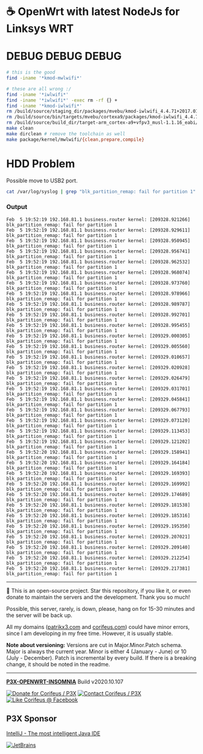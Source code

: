 [//]: #@corifeus-header

# ☕ OpenWrt with latest NodeJs for Linksys WRT

                        
[//]: #@corifeus-header:end
# DEBUG DEBUG DEBUG

```bash
# this is the good
find -iname '*kmod-mwlwifi*'

# these are all wrong :/
find -iname '*iwlwifi*'
find -iname '*iwlwifi*' -exec rm -rf {} +
find -iname '*kmod-iwlwifi*'
rm /build/source/staging_dir/packages/mvebu/kmod-iwlwifi_4.4.71+2017.01.41-2_arm_cortex-a9_vfpv3.ipk
rm /build/source/bin/targets/mvebu/cortexa9/packages/kmod-iwlwifi_4.4.71+2017.01.41-2_arm_cortex-a9_vfpv3.ipk
rm /build/source/build_dir/target-arm_cortex-a9+vfpv3_musl-1.1.16_eabi/openwrt-imagebuilder-17.01.4-mvebu.Linux-x86_64/packages/kmod-iwlwifi_4.4.71+2017.01.41-2_arm_cortex-a9_vfpv3.ipk
make clean
make dirclean # remove the toolchain as well 
make package/kernel/mwlwifi/{clean,prepare,compile}
```


# HDD Problem

Possible move to USB2 port.

```bash
cat /var/log/syslog | grep "blk_partition_remap: fail for partition 1"
```

### Output

```text
Feb  5 19:52:19 192.168.81.1 business.router kernel: [209328.921266] blk_partition_remap: fail for partition 1
Feb  5 19:52:19 192.168.81.1 business.router kernel: [209328.929611] blk_partition_remap: fail for partition 1
Feb  5 19:52:19 192.168.81.1 business.router kernel: [209328.950945] blk_partition_remap: fail for partition 1
Feb  5 19:52:19 192.168.81.1 business.router kernel: [209328.956741] blk_partition_remap: fail for partition 1
Feb  5 19:52:19 192.168.81.1 business.router kernel: [209328.962532] blk_partition_remap: fail for partition 1
Feb  5 19:52:19 192.168.81.1 business.router kernel: [209328.968074] blk_partition_remap: fail for partition 1
Feb  5 19:52:19 192.168.81.1 business.router kernel: [209328.973760] blk_partition_remap: fail for partition 1
Feb  5 19:52:19 192.168.81.1 business.router kernel: [209328.978966] blk_partition_remap: fail for partition 1
Feb  5 19:52:19 192.168.81.1 business.router kernel: [209328.989787] blk_partition_remap: fail for partition 1
Feb  5 19:52:19 192.168.81.1 business.router kernel: [209328.992701] blk_partition_remap: fail for partition 1
Feb  5 19:52:19 192.168.81.1 business.router kernel: [209328.995455] blk_partition_remap: fail for partition 1
Feb  5 19:52:19 192.168.81.1 business.router kernel: [209329.000305] blk_partition_remap: fail for partition 1
Feb  5 19:52:19 192.168.81.1 business.router kernel: [209329.005560] blk_partition_remap: fail for partition 1
Feb  5 19:52:19 192.168.81.1 business.router kernel: [209329.010657] blk_partition_remap: fail for partition 1
Feb  5 19:52:19 192.168.81.1 business.router kernel: [209329.020928] blk_partition_remap: fail for partition 1
Feb  5 19:52:19 192.168.81.1 business.router kernel: [209329.026479] blk_partition_remap: fail for partition 1
Feb  5 19:52:19 192.168.81.1 business.router kernel: [209329.031701] blk_partition_remap: fail for partition 1
Feb  5 19:52:19 192.168.81.1 business.router kernel: [209329.045841] blk_partition_remap: fail for partition 1
Feb  5 19:52:19 192.168.81.1 business.router kernel: [209329.067793] blk_partition_remap: fail for partition 1
Feb  5 19:52:19 192.168.81.1 business.router kernel: [209329.073120] blk_partition_remap: fail for partition 1
Feb  5 19:52:19 192.168.81.1 business.router kernel: [209329.113453] blk_partition_remap: fail for partition 1
Feb  5 19:52:19 192.168.81.1 business.router kernel: [209329.121202] blk_partition_remap: fail for partition 1
Feb  5 19:52:20 192.168.81.1 business.router kernel: [209329.158941] blk_partition_remap: fail for partition 1
Feb  5 19:52:20 192.168.81.1 business.router kernel: [209329.164184] blk_partition_remap: fail for partition 1
Feb  5 19:52:20 192.168.81.1 business.router kernel: [209329.169393] blk_partition_remap: fail for partition 1
Feb  5 19:52:20 192.168.81.1 business.router kernel: [209329.169992] blk_partition_remap: fail for partition 1
Feb  5 19:52:20 192.168.81.1 business.router kernel: [209329.174689] blk_partition_remap: fail for partition 1
Feb  5 19:52:20 192.168.81.1 business.router kernel: [209329.181538] blk_partition_remap: fail for partition 1
Feb  5 19:52:20 192.168.81.1 business.router kernel: [209329.185316] blk_partition_remap: fail for partition 1
Feb  5 19:52:20 192.168.81.1 business.router kernel: [209329.195350] blk_partition_remap: fail for partition 1
Feb  5 19:52:20 192.168.81.1 business.router kernel: [209329.207021] blk_partition_remap: fail for partition 1
Feb  5 19:52:20 192.168.81.1 business.router kernel: [209329.209140] blk_partition_remap: fail for partition 1
Feb  5 19:52:20 192.168.81.1 business.router kernel: [209329.212254] blk_partition_remap: fail for partition 1
Feb  5 19:52:20 192.168.81.1 business.router kernel: [209329.217381] blk_partition_remap: fail for partition 1
```

[//]: #@corifeus-footer

---

🙏 This is an open-source project. Star this repository, if you like it, or even donate to maintain the servers and the development. Thank you so much!

Possible, this server, rarely, is down, please, hang on for 15-30 minutes and the server will be back up.

All my domains ([patrikx3.com](https://patrikx3.com) and [corifeus.com](https://corifeus.com)) could have minor errors, since I am developing in my free time. However, it is usually stable.

**Note about versioning:** Versions are cut in Major.Minor.Patch schema. Major is always the current year. Minor is either 4 (January - June) or 10 (July - December). Patch is incremental by every build. If there is a breaking change, it should be noted in the readme.


---

[**P3X-OPENWRT-INSOMNIA**](https://corifeus.com/openwrt-insomnia) Build v2020.10.107

[![Donate for Corifeus / P3X](https://img.shields.io/badge/Donate-Corifeus-003087.svg)](https://www.paypal.com/cgi-bin/webscr?cmd=_s-xclick&hosted_button_id=QZVM4V6HVZJW6)  [![Contact Corifeus / P3X](https://img.shields.io/badge/Contact-P3X-ff9900.svg)](https://www.patrikx3.com/en/front/contact) [![Like Corifeus @ Facebook](https://img.shields.io/badge/LIKE-Corifeus-3b5998.svg)](https://www.facebook.com/corifeus.software)


## P3X Sponsor

[IntelliJ - The most intelligent Java IDE](https://www.jetbrains.com/?from=patrikx3)

[![JetBrains](https://cdn.corifeus.com/assets/svg/jetbrains-logo.svg)](https://www.jetbrains.com/?from=patrikx3)




[//]: #@corifeus-footer:end
